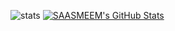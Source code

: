 ![stats](https://github-readme-stats.vercel.app/api/top-langs/?username=SAASMEEM&theme=tokyonight&layout=compact)
[![SAASMEEM's GitHub Stats](https://github-readme-stats.vercel.app/api?username=pflegusch&theme=tokyonight&show_icons=true&hide=issues)](https://github.com/SAASMEEM)

<!--
**SAASMEEM/SAASMEEM** is a ✨ _special_ ✨ repository because its `README.md` (this file) appears on your GitHub profile.

Here are some ideas to get you started:

- 🔭 I’m currently working on ...
- 🌱 I’m currently learning ...
- 👯 I’m looking to collaborate on ...
- 🤔 I’m looking for help with ...
- 💬 Ask me about ...
- 📫 How to reach me: ...
- 😄 Pronouns: ...
- ⚡ Fun fact: ...
-->
